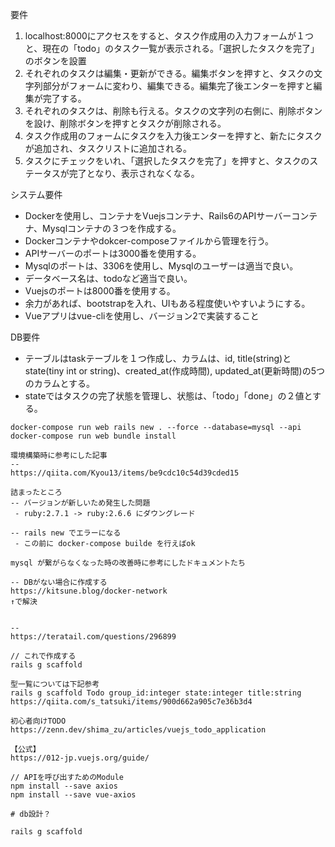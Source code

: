 要件
1. localhost:8000にアクセスをすると、タスク作成用の入力フォームが１つと、現在の「todo」のタスク一覧が表示される。「選択したタスクを完了」のボタンを設置
2. それぞれのタスクは編集・更新ができる。編集ボタンを押すと、タスクの文字列部分がフォームに変わり、編集できる。編集完了後エンターを押すと編集が完了する。
3. それぞれのタスクは、削除も行える。タスクの文字列の右側に、削除ボタンを設け、削除ボタンを押すとタスクが削除される。
4. タスク作成用のフォームにタスクを入力後エンターを押すと、新たにタスクが追加され、タスクリストに追加される。
5. タスクにチェックをいれ、「選択したタスクを完了」を押すと、タスクのステータスが完了となり、表示されなくなる。

システム要件
* Dockerを使用し、コンテナをVuejsコンテナ、Rails6のAPIサーバーコンテナ、Mysqlコンテナの３つを作成する。
* Dockerコンテナやdokcer-composeファイルから管理を行う。
* APIサーバーのポートは3000番を使用する。
* Mysqlのポートは、3306を使用し、Mysqlのユーザーは適当で良い。
* データベース名は、todoなど適当で良い。
* Vuejsのポートは8000番を使用する。
* 余力があれば、bootstrapを入れ、UIもある程度使いやすいようにする。
* Vueアプリはvue-cliを使用し、バージョン2で実装すること

DB要件
* テーブルはtaskテーブルを１つ作成し、カラムは、id, title(string)とstate(tiny int or string)、created_at(作成時間), updated_at(更新時間)の5つのカラムとする。
* stateではタスクの完了状態を管理し、状態は、「todo」「done」の２値とする。

```
docker-compose run web rails new . --force --database=mysql --api
docker-compose run web bundle install
```

```
環境構築時に参考にした記事
-- 
https://qiita.com/Kyou13/items/be9cdc10c54d39cded15

詰まったところ
-- バージョンが新しいため発生した問題
 - ruby:2.7.1 -> ruby:2.6.6 にダウングレード

-- rails new でエラーになる
 - この前に docker-compose builde を行えばok
```

```
mysql が繋がらなくなった時の改善時に参考にしたドキュメントたち

-- DBがない場合に作成する
https://kitsune.blog/docker-network
↑で解決


-- 
https://teratail.com/questions/296899
```

```
// これで作成する
rails g scaffold

型一覧については下記参考
rails g scaffold Todo group_id:integer state:integer title:string
https://qiita.com/s_tatsuki/items/900d662a905c7e36b3d4
```

```
初心者向けTODO
https://zenn.dev/shima_zu/articles/vuejs_todo_application

【公式】
https://012-jp.vuejs.org/guide/
```

```
// APIを呼び出すためのModule
npm install --save axios
npm install --save vue-axios
```

```
# db設計？

rails g scaffold 

```